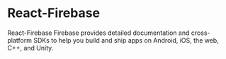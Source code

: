 # React-Firebase
React-Firebase
Firebase provides detailed documentation and cross-platform SDKs to help you build and ship apps on Android, iOS, the web, C++, and Unity.
